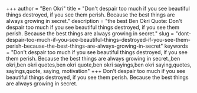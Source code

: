 +++
author = "Ben Okri"
title = "Don't despair too much if you see beautiful things destroyed, if you see them perish. Because the best things are always growing in secret."
description = "the best Ben Okri Quote: Don't despair too much if you see beautiful things destroyed, if you see them perish. Because the best things are always growing in secret."
slug = "dont-despair-too-much-if-you-see-beautiful-things-destroyed-if-you-see-them-perish-because-the-best-things-are-always-growing-in-secret"
keywords = "Don't despair too much if you see beautiful things destroyed, if you see them perish. Because the best things are always growing in secret.,ben okri,ben okri quotes,ben okri quote,ben okri sayings,ben okri saying,quotes, sayings,quote, saying, motivation"
+++
Don't despair too much if you see beautiful things destroyed, if you see them perish. Because the best things are always growing in secret.
